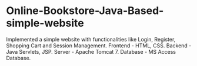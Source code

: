 # Online-Bookstore-Java-Based-simple-website
Implemented a simple website with functionalities like Login, Register, Shopping Cart and Session Management.
Frontend - HTML, CSS.
Backend - Java Servlets, JSP.
Server - Apache Tomcat 7.
Database - MS Access Database.
